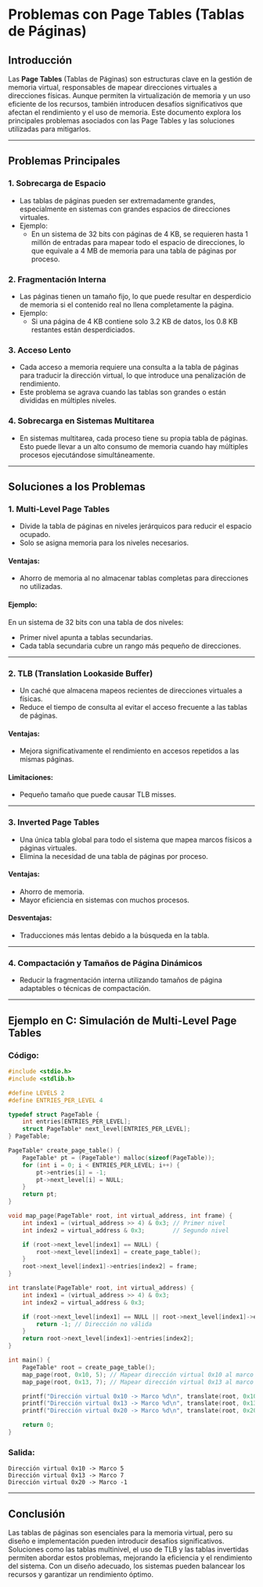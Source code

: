 
# Problemas con Page Tables (Tablas de Páginas)

## Introducción
Las **Page Tables** (Tablas de Páginas) son estructuras clave en la gestión de memoria virtual, responsables de mapear direcciones virtuales a direcciones físicas. Aunque permiten la virtualización de memoria y un uso eficiente de los recursos, también introducen desafíos significativos que afectan el rendimiento y el uso de memoria. Este documento explora los principales problemas asociados con las Page Tables y las soluciones utilizadas para mitigarlos.

---

## Problemas Principales

### 1. **Sobrecarga de Espacio**
- Las tablas de páginas pueden ser extremadamente grandes, especialmente en sistemas con grandes espacios de direcciones virtuales.
- Ejemplo:
  - En un sistema de 32 bits con páginas de 4 KB, se requieren hasta 1 millón de entradas para mapear todo el espacio de direcciones, lo que equivale a 4 MB de memoria para una tabla de páginas por proceso.

### 2. **Fragmentación Interna**
- Las páginas tienen un tamaño fijo, lo que puede resultar en desperdicio de memoria si el contenido real no llena completamente la página.
- Ejemplo:
  - Si una página de 4 KB contiene solo 3.2 KB de datos, los 0.8 KB restantes están desperdiciados.

### 3. **Acceso Lento**
- Cada acceso a memoria requiere una consulta a la tabla de páginas para traducir la dirección virtual, lo que introduce una penalización de rendimiento.
- Este problema se agrava cuando las tablas son grandes o están divididas en múltiples niveles.

### 4. **Sobrecarga en Sistemas Multitarea**
- En sistemas multitarea, cada proceso tiene su propia tabla de páginas. Esto puede llevar a un alto consumo de memoria cuando hay múltiples procesos ejecutándose simultáneamente.

---

## Soluciones a los Problemas

### 1. **Multi-Level Page Tables**
- Divide la tabla de páginas en niveles jerárquicos para reducir el espacio ocupado.
- Solo se asigna memoria para los niveles necesarios.

#### Ventajas:
- Ahorro de memoria al no almacenar tablas completas para direcciones no utilizadas.

#### Ejemplo:
En un sistema de 32 bits con una tabla de dos niveles:
- Primer nivel apunta a tablas secundarias.
- Cada tabla secundaria cubre un rango más pequeño de direcciones.

---

### 2. **TLB (Translation Lookaside Buffer)**
- Un caché que almacena mapeos recientes de direcciones virtuales a físicas.
- Reduce el tiempo de consulta al evitar el acceso frecuente a las tablas de páginas.

#### Ventajas:
- Mejora significativamente el rendimiento en accesos repetidos a las mismas páginas.

#### Limitaciones:
- Pequeño tamaño que puede causar TLB misses.

---

### 3. **Inverted Page Tables**
- Una única tabla global para todo el sistema que mapea marcos físicos a páginas virtuales.
- Elimina la necesidad de una tabla de páginas por proceso.

#### Ventajas:
- Ahorro de memoria.
- Mayor eficiencia en sistemas con muchos procesos.

#### Desventajas:
- Traducciones más lentas debido a la búsqueda en la tabla.

---

### 4. **Compactación y Tamaños de Página Dinámicos**
- Reducir la fragmentación interna utilizando tamaños de página adaptables o técnicas de compactación.

---

## Ejemplo en C: Simulación de Multi-Level Page Tables

### Código:
```c
#include <stdio.h>
#include <stdlib.h>

#define LEVELS 2
#define ENTRIES_PER_LEVEL 4

typedef struct PageTable {
    int entries[ENTRIES_PER_LEVEL];
    struct PageTable* next_level[ENTRIES_PER_LEVEL];
} PageTable;

PageTable* create_page_table() {
    PageTable* pt = (PageTable*) malloc(sizeof(PageTable));
    for (int i = 0; i < ENTRIES_PER_LEVEL; i++) {
        pt->entries[i] = -1;
        pt->next_level[i] = NULL;
    }
    return pt;
}

void map_page(PageTable* root, int virtual_address, int frame) {
    int index1 = (virtual_address >> 4) & 0x3; // Primer nivel
    int index2 = virtual_address & 0x3;        // Segundo nivel

    if (root->next_level[index1] == NULL) {
        root->next_level[index1] = create_page_table();
    }
    root->next_level[index1]->entries[index2] = frame;
}

int translate(PageTable* root, int virtual_address) {
    int index1 = (virtual_address >> 4) & 0x3;
    int index2 = virtual_address & 0x3;

    if (root->next_level[index1] == NULL || root->next_level[index1]->entries[index2] == -1) {
        return -1; // Dirección no válida
    }
    return root->next_level[index1]->entries[index2];
}

int main() {
    PageTable* root = create_page_table();
    map_page(root, 0x10, 5); // Mapear dirección virtual 0x10 al marco 5
    map_page(root, 0x13, 7); // Mapear dirección virtual 0x13 al marco 7

    printf("Dirección virtual 0x10 -> Marco %d\n", translate(root, 0x10));
    printf("Dirección virtual 0x13 -> Marco %d\n", translate(root, 0x13));
    printf("Dirección virtual 0x20 -> Marco %d\n", translate(root, 0x20)); // No válida

    return 0;
}
```

### Salida:
```
Dirección virtual 0x10 -> Marco 5
Dirección virtual 0x13 -> Marco 7
Dirección virtual 0x20 -> Marco -1
```

---

## Conclusión
Las tablas de páginas son esenciales para la memoria virtual, pero su diseño e implementación pueden introducir desafíos significativos. Soluciones como las tablas multinivel, el uso de TLB y las tablas invertidas permiten abordar estos problemas, mejorando la eficiencia y el rendimiento del sistema. Con un diseño adecuado, los sistemas pueden balancear los recursos y garantizar un rendimiento óptimo.
